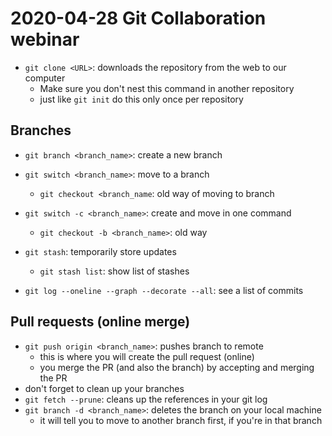 # 2020-04-28 Git Collaboration webinar

- `git clone <URL>`: downloads the repository from the web to our computer
    - Make sure you don't nest this command in another repository
    - just like `git init` do this only once per repository

## Branches

- `git branch <branch_name>`: create a new branch
- `git switch <branch_name>`: move to a branch
    - `git checkout <branch_name`: old way of moving to branch

- `git switch -c <branch_name>`: create and move in one command
    - `git checkout -b <branch_name>`: old way

- `git stash`: temporarily store updates
    - `git stash list`: show list of stashes

- `git log --oneline --graph --decorate --all`: see a list of commits

## Pull requests (online merge)

- `git push origin <branch_name>`: pushes branch to remote
    - this is where you will create the pull request (online)
    - you merge the PR (and also the branch) by accepting and merging the PR
- don't forget to clean up your branches
- `git fetch --prune`: cleans up the references in your git log
- `git branch -d <branch_name>`: deletes the branch on your local machine
    - it will tell you to move to another branch first, if you're in that branch
